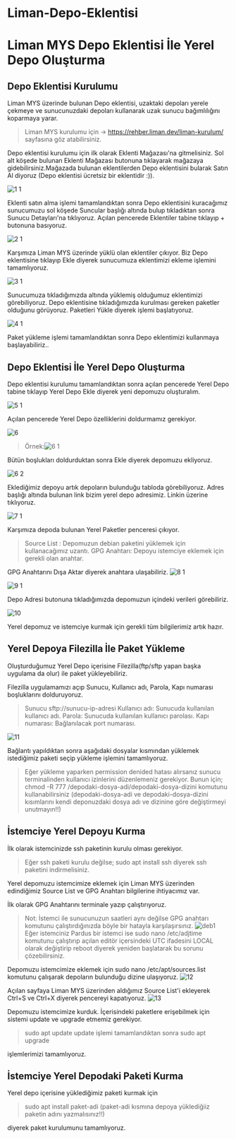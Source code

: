 # Liman-Depo-Eklentisi
# Liman MYS Depo Eklentisi İle Yerel Depo Oluşturma 
## Depo Eklentisi Kurulumu

 Liman MYS üzerinde bulunan Depo eklentisi, uzaktaki depoları yerele çekmeye ve sunucunuzdaki depoları kullanarak uzak sunucu bağımlılığını koparmaya yarar.

 >  Liman MYS kurulumu için -> https://rehber.liman.dev/liman-kurulum/ sayfasına göz atabilirsiniz.
 
 Depo eklentisi kurulumu için ilk olarak Eklenti Mağazası'na gitmelisiniz. Sol alt köşede bulunan Eklenti Mağazası butonuna tıklayarak mağazaya gidebilirsiniz.Mağazada bulunan eklentilerden Depo eklentisini bularak Satın Al diyoruz (Depo eklentisi ücretsiz bir eklentidir :)).
 
![1 1](https://github.com/busrakose/Liman-Depo-Eklentisi/blob/main/images/1.1.JPG)


Eklenti satın alma işlemi tamamlandıktan sonra Depo eklentisini kuracağımız sunucumuzu sol köşede Suncular başlığı altında bulup tıkladıktan sonra Sunucu Detayları'na tıklıyoruz.
Açılan pencerede Eklentiler tabine tıklayıp + butonuna basıyoruz.

![2 1](https://github.com/busrakose/Liman-Depo-Eklentisi/blob/main/images/2.1.JPG)
 
 
Karşımıza Liman MYS üzerinde yüklü olan eklentiler çıkıyor. Biz Depo eklentisine tıklayıp Ekle diyerek sunucumuza eklentimizi ekleme işlemini tamamlıyoruz.

![3 1](https://github.com/busrakose/Liman-Depo-Eklentisi/blob/main/images/3.1.JPG)





Sunucumuza tıkladığımızda altında yüklemiş olduğumuz eklentimizi görebiliyoruz. Depo eklentisine tıkladığımızda kurulması gereken paketler olduğunu görüyoruz. Paketleri Yükle diyerek işlemi başlatıyoruz.

![4 1](https://github.com/busrakose/Liman-Depo-Eklentisi/blob/main/images/4.1.JPG)

Paket yükleme işlemi tamamlandıktan sonra Depo eklentimizi kullanmaya başlayabiliriz..


## Depo Eklentisi İle Yerel Depo Oluşturma

Depo eklentisi kurulumu tamamlandıktan sonra açılan pencerede Yerel Depo tabine tıklayıp Yerel Depo Ekle diyerek yeni depomuzu oluşturalım.

![5 1](https://github.com/busrakose/Liman-Depo-Eklentisi/blob/main/images/5.1.JPG)

Açılan pencerede Yerel Depo özelliklerini doldurmamız gerekiyor.


![6](https://github.com/busrakose/Liman-Depo-Eklentisi/blob/main/images/6.JPG)

> Örnek:![6 1](https://github.com/busrakose/Liman-Depo-Eklentisi/blob/main/images/6.1.JPG)




Bütün boşlukları doldurduktan sonra Ekle diyerek depomuzu ekliyoruz.

![6 2](https://github.com/busrakose/Liman-Depo-Eklentisi/blob/main/images/6.2.JPG)


Eklediğimiz depoyu artık depoların bulunduğu tabloda görebiliyoruz. 
Adres başlığı altında bulunan link bizim yerel depo adresimiz. Linkin üzerine tıklıyoruz.

![7 1](https://github.com/busrakose/Liman-Depo-Eklentisi/blob/main/images/7.1.JPG)

Karşımıza depoda bulunan Yerel Paketler penceresi çıkıyor. 
>Source List : Depomuzun debian paketini yüklemek için kullanacağımız uzantı.
>GPG Anahtarı: Depoyu istemciye eklemek için gerekli olan anahtar.

GPG Anahtarını Dışa Aktar diyerek anahtara ulaşabiliriz.
![8 1](https://github.com/busrakose/Liman-Depo-Eklentisi/blob/main/images/8.1.JPG)

![9 1](https://github.com/busrakose/Liman-Depo-Eklentisi/blob/main/images/9.1.JPG)

Depo Adresi butonuna tıkladığımızda depomuzun içindeki verileri görebiliriz.

![10](https://github.com/busrakose/Liman-Depo-Eklentisi/blob/main/images/10.JPG)

Yerel depomuz ve istemciye kurmak için gerekli tüm bilgilerimiz artık hazır.

## Yerel Depoya Filezilla İle Paket Yükleme

Oluşturduğumuz Yerel Depo içerisine Filezilla(ftp/sftp yapan başka uygulama da olur) ile paket yükleyebiliriz.

Filezilla uygulamamızı açıp Sunucu, Kullanıcı adı, Parola, Kapı numarası boşluklarını dolduruyoruz.
>Sunucu sftp://sunucu-ip-adresi
>Kullanıcı adı: Sunucuda kullanılan kullanıcı adı.
>Parola: Sunucuda kullanılan kullanıcı parolası.
>Kapı numarası: Bağlanılacak port numarası.



![11](https://github.com/busrakose/Liman-Depo-Eklentisi/blob/main/images/11.JPG)

Bağlantı yapıldıktan sonra aşağıdaki dosyalar kısmından yüklemek istediğimiz paketi seçip yükleme işlemini tamamlıyoruz.
 
>Eğer yükleme yaparken permission denided hatası alırsanız sunucu terminalinden kullanıcı izinlerini düzenlemeniz gerekiyor. Bunun için; 
chmod -R 777 /depodaki-dosya-adi/depodaki-dosya-dizini 
komutunu kullanabilirsiniz (depodaki-dosya-adi ve depodaki-dosya-dizini kısımlarını kendi deponuzdaki dosya adı ve dizinine göre değiştirmeyi unutmayın!!)


## İstemciye Yerel Depoyu Kurma

İlk olarak istemcinizde ssh paketinin kurulu olması gerekiyor.
>Eğer ssh paketi kurulu değilse;
sudo apt install ssh 
diyerek ssh paketini indirmelisiniz.

Yerel depomuzu istemcimize eklemek için Liman MYS üzerinden edindiğimiz Source List ve GPG Anahtarı bilgilerine ihtiyacımız var.

İlk olarak GPG Anahtarını terminale yazıp çalıştırıyoruz.

>Not: İstemci ile sunucunuzun saatleri aynı değilse GPG anahtarı komutunu çalıştırdığınızda böyle bir hatayla karşılaşırsınız.
![deb1](https://github.com/busrakose/Liman-Depo-Eklentisi/blob/main/images/deb.JPG)
Eğer istemciniz Pardus bir istemci ise 
sudo nano /etc/adjtime
komutunu çalıştırıp  açılan editör içersindeki UTC ifadesini LOCAL olarak değiştirip reboot diyerek yeniden başlatarak bu sorunu çözebilirsiniz.

Depomuzu istemcimize eklemek için
sudo nano /etc/apt/sources.list 
komutunu çalışarak depoların bulunduğu dizine ulaşıyoruz.
![12](https://github.com/busrakose/Liman-Depo-Eklentisi/blob/main/images/12.JPG)

Açılan sayfaya Liman MYS üzerinden aldığımız Source List'i ekleyerek Ctrl+S ve Ctrl+X diyerek pencereyi kapatıyoruz.
![13](https://github.com/busrakose/Liman-Depo-Eklentisi/blob/main/images/13.JPG)

Depomuzu istemcimize kurduk. İçerisindeki paketlere erişebilmek için sistemi update ve upgrade etmemiz gerekiyor.
> sudo apt update
 update işlemi tamamlandıktan sonra
> sudo apt upgrade 

işlemlerimizi tamamlıyoruz.
## İstemciye Yerel Depodaki Paketi Kurma

Yerel depo içerisine yüklediğimiz paketi kurmak için 
>sudo apt install paket-adi
(paket-adi kısmına depoya yüklediğiiz paketin adını yazmalısınız!!)

diyerek paket kurulumunu tamamlıyoruz.
